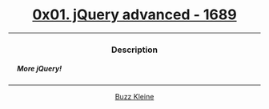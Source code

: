 # [<center>0x01. jQuery advanced - 1689</center>](https://intranet.hbtn.io/projects/1689)
 ---
 ### <center>Description</center> 
 ##### &emsp; More jQuery!
 ---
 [<center>Buzz Kleine</center>](https://github.com/conkobar)

